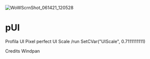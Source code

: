 ![WoWScrnShot_061421_120528](https://user-images.githubusercontent.com/52346916/121876046-66eadd80-cd09-11eb-8587-721c0ad8c63f.jpg)
# pUI
Profila UI
Pixel perfect UI Scale
/run SetCVar("UIScale", 0.7111111111)

Credits
Windpan
